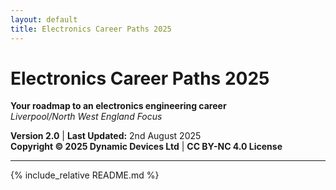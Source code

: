 ```yaml
---
layout: default
title: Electronics Career Paths 2025
---
```


# Electronics Career Paths 2025

**Your roadmap to an electronics engineering career**  
*Liverpool/North West England Focus*

**Version 2.0** | **Last Updated:** 2nd August 2025  
**Copyright © 2025 Dynamic Devices Ltd** | **CC BY-NC 4.0 License**

---

{% include_relative README.md %} 